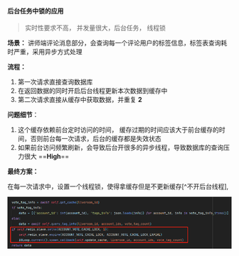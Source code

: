 #### 后台任务中锁的应用

> 实时性要求不高， 并发量很大，后台任务， 线程锁

**场景：** 讲师端评论消息部分，会查询每一个评论用户的标签信息，标签表查询耗时严重，采用异步方式处理

**流程：**

1.  第一次请求直接查询数据库
2.  在返回数据的同时开启后台线程更新本次数据到缓存中
3.  第二次请求直接从缓存中获取数据，并重复 **2**

**问题细节**： 

1. 这个缓存依赖前台定时访问的时间， 缓存过期的时间应该大于前台缓存的时间，否则前台每一次请求，后台的缓存都是失效状态
2.  如果前台访问频繁刷新，会导致后台开很多的异步线程，导致数据库的查询压力很大  ==**High**==

**最终方案：**

在每一次请求中，设置一个线程锁，使得拿缓存但是不更新缓存[^不开后台线程],

![image-20220402190420226](../../resource/image-20220402190420226.png)